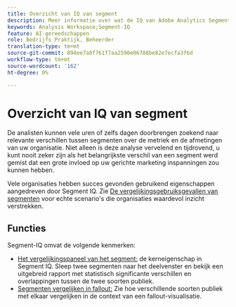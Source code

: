 ```yaml
---
title: Overzicht van IQ van segment
description: Meer informatie over wat de IQ van Adobe Analytics Segment is en hoe deze uw organisatie kan helpen.
keywords: Analysis Workspace;Segment-IQ
feature: AI-gereedschappen
role: Bedrijfs Praktijk, Beheerder
translation-type: tm+mt
source-git-commit: 894ee7a8f761f7aa2590e06708be82e7ecfa3f6d
workflow-type: tm+mt
source-wordcount: '162'
ht-degree: 0%

---
```



# Overzicht van IQ van segment

De analisten kunnen vele uren of zelfs dagen doorbrengen zoekend naar relevante verschillen tussen segmenten over de metriek en de afmetingen van uw organisatie. Niet alleen is deze analyse vervelend en tijdrovend, u kunt nooit zeker zijn als het belangrijkste verschil van een segment werd gemist dat een grote invloed op uw gerichte marketing inspanningen zou kunnen hebben.

Vele organisaties hebben succes gevonden gebruikend eigenschappen aangedreven door Segment IQ. Zie [De vergelijkingsgebruiksgevallen van segmenten](c-panels/c-segment-comparison/segment-compare-use-cases.md) voor echte scenario&#39;s die organisaties waardevol inzicht verstrekken.

## Functies

Segment-IQ omvat de volgende kenmerken:

* [Het vergelijkingspaneel van het segment:](c-panels/c-segment-comparison/segment-comparison.md) de kerneigenschap in Segment IQ. Sleep twee segmenten naar het deelvenster en bekijk een uitgebreid rapport met statistisch significante verschillen en overlappingen tussen de twee soorten publiek.
* [Segmenten vergelijken in fallout:](visualizations/fallout/compare-segments-fallout.md) Zie hoe verschillende soorten publiek met elkaar vergelijken in de context van een fallout-visualisatie.
